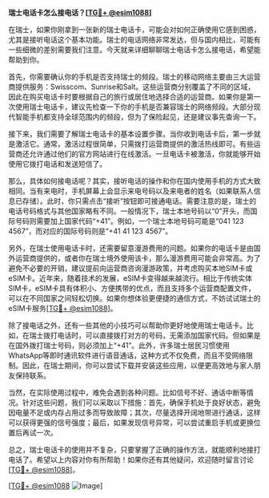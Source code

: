 **瑞士电话卡怎么接电话？[[TG💪+ @esim1088](https://t.me/s/esim1088)]**

在瑞士，如果你刚拿到一张新的瑞士电话卡，可能会对如何正确使用它感到困惑，尤其是接听电话这个基本功能。瑞士的电话网络非常发达，但与国内相比，可能有一些细微的差别需要我们注意。今天就来详细聊聊瑞士电话卡怎么接电话，希望能帮助到你。

首先，你需要确认你的手机是否支持瑞士的频段。瑞士的移动网络主要由三大运营商提供服务：Swisscom、Sunrise和Salt。这些运营商分别覆盖了不同的区域，因此在购买电话卡时要根据自己的旅行或居住地选择合适的运营商。如果你是第一次使用瑞士电话卡，建议先检查一下你的手机是否兼容瑞士的网络频段。大部分现代智能手机都支持全球范围内的频段，但为了保险起见，还是建议事先查询一下。

接下来，我们需要了解瑞士电话卡的基本设置步骤。当你收到电话卡后，第一步就是激活它。通常，激活过程很简单，只需拨打运营商提供的激活热线即可。有些运营商还允许通过他们的官方网站进行在线激活。一旦电话卡被激活，你就能够开始使用它拨打电话和发送短信了。

那么，具体如何接电话呢？其实，接听电话的操作和你在国内使用手机的方式大致相同。当有来电时，手机屏幕上会显示来电号码以及来电者的姓名（如果联系人信息已存储）。此时，你只需点击“接听”按钮即可接通电话。需要注意的是，瑞士的电话号码格式与其他国家略有不同。一般情况下，瑞士本地号码以“0”开头，而国际号码则需要加上国家代码“+41”。例如，一个瑞士本地号码可能是“041 123 4567”，而对应的国际号码则是“+41 41 123 4567”。

另外，在瑞士使用电话卡时，还需要留意漫游费用的问题。如果你的电话卡是由国外运营商提供的，或者你在瑞士境外使用该卡，那么漫游费用可能会非常高。为了避免不必要的开销，建议提前向运营商咨询漫游政策，并考虑购买本地SIM卡或eSIM卡。近年来，随着技术的发展，eSIM卡变得越来越流行。相比于传统实体SIM卡，eSIM卡具有体积小、方便携带的优点，而且支持多个运营商配置文件，可以在不同国家之间轻松切换。如果你想体验更便捷的通信方式，不妨试试瑞士的eSIM卡服务[[TG💪+ @esim1088](https://t.me/s/esim1088)]。

除了接电话之外，还有一些其他的小技巧可以帮助你更好地使用瑞士电话卡。比如，在瑞士拨打电话时，可以直接拨打对方的号码，无需添加国家代码。但如果是在国外拨打瑞士号码，则必须加上“+41”。此外，许多瑞士居民习惯使用WhatsApp等即时通讯软件进行语音通话，这种方式不仅免费，而且不受网络限制。因此，在瑞士期间，你可以尝试下载并安装这些应用，以便更高效地与家人朋友保持联系。

当然，在实际使用过程中，难免会遇到各种问题。比如信号不好、通话中断等情况。针对这些问题，我们可以采取以下措施：首先，确保手机处于良好状态，避免因电量不足或内存占用过多而导致故障；其次，尽量选择开阔地带进行通话，这样可以获得更强的信号强度；最后，如果发现信号异常，可以尝试重启手机或更换位置后再试一次。

总之，瑞士电话卡的使用并不复杂，只要掌握了正确的操作方法，就能顺利地接打电话了。希望以上内容对你有所帮助！如果你还有其他疑问，欢迎随时留言讨论[[TG💪+ @esim1088](https://t.me/s/esim1088)]。

[[TG💪+ @esim1088](https://t.me/s/esim1088) ![Image](https://i.postimg.cc/4NQfJmqS/Snipaste-2025-05-13-00-14-12.png)]